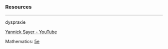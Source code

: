 
### Resources
- - - -
dyspraxie

[Yannick Sayer - YouTube](https://www.youtube.com/channel/UCEhPIxFz7isa2kYu1R4v6gw)

Mathematics:
[5e](https://www.maths-et-tiques.fr/index.php/cours-maths/niveau-cinquieme)




